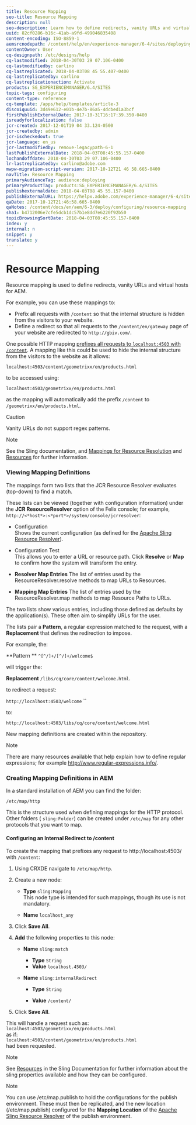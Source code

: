 ```yaml
---
title: Resource Mapping
seo-title: Resource Mapping
description: null
seo-description: Learn how to define redirects, vanity URLs and virtual hosts for AEM by using resource mapping.
uuid: 82cf0286-b16c-41ab-a9fd-499046835408
content-encoding: ISO-8859-1
aemsrcnodepath: /content/help/en/experience-manager/6-4/sites/deploying/using/resource-mapping
contentOwner: User
cq-designpath: /etc/designs/help
cq-lastmodified: 2018-04-30T03 29 07.106-0400
cq-lastmodifiedby: carlino
cq-lastreplicated: 2018-04-03T08 45 55.407-0400
cq-lastreplicatedby: carlino
cq-lastreplicationaction: Activate
products: SG_EXPERIENCEMANAGER/6.4/SITES
topic-tags: configuring
content-type: reference
cq-template: /apps/help/templates/article-3
discoiquuid: 3d49e612-e01b-4e7b-86a5-4dcbed1a3bcf
firstPublishExternalDate: 2017-10-31T16:17:39.350-0400
isreadyforlocalization: false
jcr-created: 2017-12-01T19 04 33.124-0500
jcr-createdby: admin
jcr-ischeckedout: true
jcr-language: en_us
jcr-lastmodifiedby: remove-legacypath-6-1
lastPublishExternalDate: 2018-04-03T08:45:55.157-0400
lochandoffdate: 2018-04-30T03 29 07.106-0400
lr-lastreplicatedby: carlino@adobe.com
mwpw-migration-script-version: 2017-10-12T21 46 58.665-0400
navTitle: Resource Mapping
primaryAudienceTag: audience:deploying
primaryProductTag: products:SG_EXPERIENCEMANAGER/6.4/SITES
publishexternaldate: 2018-04-03T08 45 55.157-0400
publishExternalURL: https://helpx.adobe.com/experience-manager/6-4/sites/deploying/using/resource-mapping.html
qaDate: 2017-10-12T21:46:58.665-0400
qaNotes: /content/docs/en/aem/6-3/deploy/configuring/resource-mapping
sha1: b4712006e7cfe5dcb1dc57b1e8dd7e6220f92b50
topicBrowsingSortDate: 2018-04-03T08:45:55.157-0400
index: y
internal: n
snippet: y
translate: y
---
```


# Resource Mapping

Resource mapping is used to define redirects, vanity URLs and virtual hosts for AEM.

For example, you can use these mappings to:

* Prefix all requests with `/content` so that the internal structure is hidden from the visitors to your website.
* Define a redirect so that all requests to the `/content/en/gateway` page of your website are redirected to `http://gbiv.com/`.

One possible HTTP mapping [prefixes all requests to `localhost:4503` with `/content`](#Configuringaninternalredirecttocontent). A mapping like this could be used to hide the internal structure from the visitors to the website as it allows:

`localhost:4503/content/geometrixx/en/products.html`

to be accessed using:

`localhost:4503/geometrixx/en/products.html`

as the mapping will automatically add the prefix `/content` to `/geometrixx/en/products.html`.

>[!CAUTION]
>
><p>Vanity URLs do not support regex patterns.</p>

>[!NOTE]
>
><p>See the Sling documentation, and <a href="http://sling.apache.org/site/resources.html">Mappings for Resource Resolution</a> and <a href="http://sling.apache.org/site/mappings-for-resource-resolution.html">Resources</a> for further information.<br> </p>

### Viewing Mapping Definitions

The mappings form two lists that the JCR Resource Resolver evaluates (top-down) to find a match.

These lists can be viewed (together with configuration information) under the **JCR ResourceResolver** option of the Felix console; for example, `http://<*host*>:<*port*>/system/console/jcrresolver`:

* Configuration  
  Shows the current configuration (as defined for the [Apache Sling Resource Resolver](osgi-configuration-settings.md#ApacheSlingResourceResolver)).
* Configuration Test  
  This allows you to enter a URL or resource path. Click **Resolve** or **Map** to confirm how the system will transform the entry.  

* **Resolver Map Entries** 
  The list of entries used by the ResourceResolver.resolve methods to map URLs to Resources.
* **Mapping Map Entries** 
  The list of entries used by the ResourceResolver.map methods to map Resource Paths to URLs.

The two lists show various entries, including those defined as defaults by the application(s). These often aim to simplify URLs for the user.

The lists pair a **Pattern**, a regular expression matched to the request, with a **Replacement** that defines the redirection to impose.

For example, the:

**Pattern ** `^[^/]+/[^/]+/welcome$`

will trigger the:

**Replacement** `/libs/cq/core/content/welcome.html`.

to redirect a request:

`http://localhost:4503/welcome` ``

to:

`http://localhost:4503/libs/cq/core/content/welcome.html`

New mapping definitions are created within the repository.

>[!NOTE]
>
><p>There are many resources available that help explain how to define regular expressions; for example <a href="http://www.regular-expressions.info/">http://www.regular-expressions.info/</a>.<br> </p>

### Creating Mapping Definitions in AEM

In a standard installation of AEM you can find the folder:

`/etc/map/http`

This is the structure used when defining mappings for the HTTP protocol. Other folders ( `sling:Folder`) can be created under `/etc/map` for any other protocols that you want to map.

#### Configuring an Internal Redirect to /content

To create the mapping that prefixes any request to http://localhost:4503/ with `/content`:

1. Using CRXDE navigate to `/etc/map/http`.  

1. Create a new node:

    * **Type** `sling:Mapping`      
      This node type is intended for such mappings, though its use is not mandatory.      
    
    * **Name** `localhost_any`

1. Click **Save All**.
1. **Add** the following properties to this node:

    * **Name** `sling:match`

        * **Type** `String`        
        * **Value** `localhost.4503/`

    * **Name** `sling:internalRedirect`

        * **Type** `String`          
        
        * **Value** `/content/`

1. Click **Save All**.

This will handle a request such as:  
`localhost:4503/geometrixx/en/products.html`  
as if:  
`localhost:4503/content/geometrixx/en/products.html`  
had been requested.

>[!NOTE]
>
><p>See <a href="http://sling.apache.org/site/mappings-for-resource-resolution.html">Resources</a> in the Sling Documentation for further information about the sling properties available and how they can be configured.<br> </p>

>[!NOTE]
>
><p>You can use <span class="code">/etc/map.publish</span> to hold the configurations for the publish environment. These must then be replicated, and the new location (<span class="code">/etc/map.publish</span>) configured for the <b>Mapping Location</b> of the <a href="/content/help/en/experience-manager/6-4/sites/deploying/using/osgi-configuration-settings.html#ApacheSlingResourceResolver">Apache Sling Resource Resolver</a> of the publish environment.</p> 
